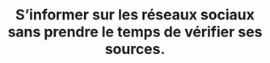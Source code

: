 ---
thematique: thematique-F3gC3Ox-MJpGbDCgSltLP
goodPractices:
- good-practice-0FhF7xTjOWCxYu_NjlOYk
risks:
- Relayer de fausses informations liées à la désinformation.
title: S’informer sur les réseaux sociaux sans prendre le temps de vérifier ses sources.
uuid: vulnerability-YZnDZti0f2ob-CaYgwZfo
visibleInCms: true
---